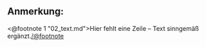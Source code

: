Anmerkung:
----------

<@footnote 1 "02_text.md">Hier fehlt eine Zeile – Text sinngemäß ergänzt.</@footnote>


